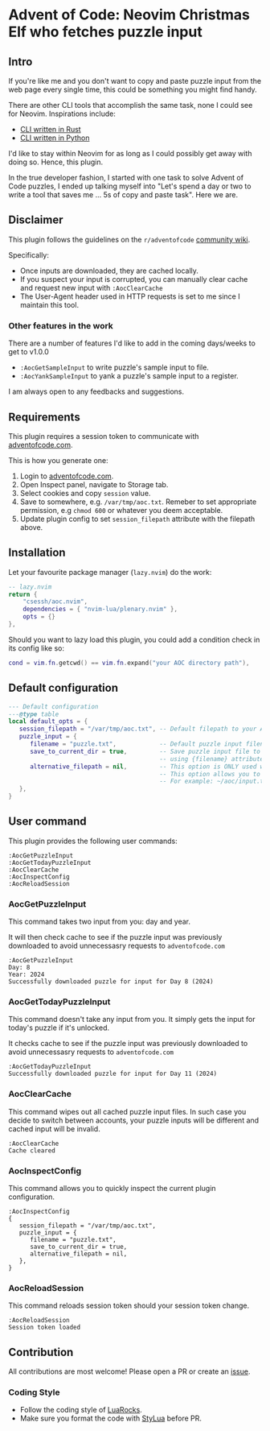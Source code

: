 <!-- panvimdoc-ignore-start -->
# Advent of Code: Neovim Christmas Elf who fetches puzzle input
<!-- panvimdoc-ignore-end -->

## Intro

If you're like me and you don't want to copy and paste puzzle input from the web page every single time, this could be something you might find handy.

There are other CLI tools that accomplish the same task, none I could see for Neovim. Inspirations include:

- [CLI written in Rust](https://github.com/scarvalhojr/aoc-cli)
- [CLI written in Python](https://github.com/wimglenn/advent-of-code-data)

I'd like to stay within Neovim for as long as I could possibly get away with doing so. Hence, this plugin.

In the true developer fashion, I started with one task to solve Advent of Code puzzles, I ended up talking myself into "Let's spend a day or two to write a tool that saves me ... 5s of copy and paste task". Here we are.


## Disclaimer

This plugin follows the guidelines on the `r/adventofcode` [community wiki](https://www.reddit.com/r/adventofcode/wiki/faqs/automation).

Specifically:

- Once inputs are downloaded, they are cached locally.
- If you suspect your input is corrupted, you can manually clear cache and request new input with `:AocClearCache`
- The User-Agent header used in HTTP requests is set to me since I maintain this tool.

### Other features in the work 

There are a number of features I'd like to add in the coming days/weeks to get to v1.0.0

- `:AocGetSampleInput` to write puzzle's sample input to file.
- `:AocYankSampleInput` to yank a puzzle's sample input to a register.

I am always open to any feedbacks and suggestions.

## Requirements

This plugin requires a session token to communicate with [adventofcode.com](https://adventofcode.com).

This is how you generate one:

1. Login to [adventofcode.com](https://adventofcode.com).
2. Open Inspect panel, navigate to Storage tab.
3. Select cookies and copy `session` value.
4. Save to somewhere, e.g. `/var/tmp/aoc.txt`. Remeber to set appropriate permission, e.g `chmod 600` or whatever you deem acceptable.
5. Update plugin config to set `session_filepath` attribute with the filepath above.

## Installation

Let your favourite package manager (`lazy.nvim`) do the work:

``` lua
-- lazy.nvim
return {
    "csessh/aoc.nvim",
    dependencies = { "nvim-lua/plenary.nvim" },
    opts = {}
},
```

Should you want to lazy load this plugin, you could add a condition check in its config like so:

``` lua
cond = vim.fn.getcwd() == vim.fn.expand("your AOC directory path"),
```

## Default configuration

``` lua
--- Default configuration
---@type table
local default_opts = {
   session_filepath = "/var/tmp/aoc.txt", -- Default filepath to your AOC session token
   puzzle_input = { 
      filename = "puzzle.txt",            -- Default puzzle input filename
      save_to_current_dir = true,         -- Save puzzle input file to your current buffer's cwd() 
                                          -- using {filename} attribute listed above.
      alternative_filepath = nil,         -- This option is ONLY used when save_to_current_dir is set to false
                                          -- This option allows you to set a generic filepath for your puzzle input
                                          -- For example: ~/aoc/input.txt or ~/aoc/puzzle ...
   },
}
```

## User command

This plugin provides the following user commands: 
``` vim
:AocGetPuzzleInput
:AocGetTodayPuzzleInput
:AocClearCache
:AocInspectConfig
:AocReloadSession
```

### AocGetPuzzleInput

This command takes two input from you: day and year.

It will then check cache to see if the puzzle input was previously downloaded to avoid unnecessasry requests to `adventofcode.com`

``` vim
:AocGetPuzzleInput
Day: 8
Year: 2024
Successfully downloaded puzzle for input for Day 8 (2024)
```

### AocGetTodayPuzzleInput

This command doesn't take any input from you. It simply gets the input for today's puzzle if it's unlocked.

It checks cache to see if the puzzle input was previously downloaded to avoid unnecessasry requests to `adventofcode.com`

``` vim
:AocGetTodayPuzzleInput
Successfully downloaded puzzle for input for Day 11 (2024)
```

### AocClearCache

This command wipes out all cached puzzle input files. In such case you decide to switch between accounts, your puzzle inputs will be different and cached input will be invalid.

``` vim
:AocClearCache
Cache cleared
```

### AocInspectConfig

This command allows you to quickly inspect the current plugin configuration. 

``` vim
:AocInspectConfig
{
   session_filepath = "/var/tmp/aoc.txt",
   puzzle_input = {
      filename = "puzzle.txt",
      save_to_current_dir = true,
      alternative_filepath = nil,
   },
}
```

### AocReloadSession

This command reloads session token should your session token change.

``` vim
:AocReloadSession
Session token loaded
```

## Contribution

All contributions are most welcome! Please open a PR or create an [issue](https://github.com/csessh/aoc.nvim/issues).

### Coding Style

- Follow the coding style of [LuaRocks](https://github.com/luarocks/lua-style-guide).
- Make sure you format the code with [StyLua](https://github.com/JohnnyMorganz/StyLua) before PR.

